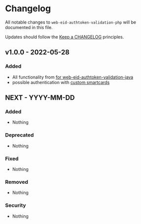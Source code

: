 # Changelog

All notable changes to `web-eid-authtoken-validation-php` will be documented in this file.

Updates should follow the [Keep a CHANGELOG](https://keepachangelog.com/) principles.

## v1.0.0 - 2022-05-28

### Added
- All functionality from [for web-eid-authtoken-validation-java](https://github.com/web-eid/web-eid-authtoken-validation-java)
- possible authentication with [custom smartcards](https://github.com/Muzosh/web-eid-javacard-applet)


## NEXT - YYYY-MM-DD

### Added
- Nothing

### Deprecated
- Nothing

### Fixed
- Nothing

### Removed
- Nothing

### Security
- Nothing
